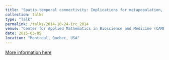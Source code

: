 ```yaml
---
title: "Spatio-temporal connectivity: Implications for metapopulation, metacommunity and application in marine reserves."
collection: talks
type: "Talk"
permalink: /talks/2014-10-24-irc_2014
venue: "Center for Applied Mathematics in Bioscience and Medicine (CAMBAM) seminar, March 5th, 2015."
date: 2015-03-05
location: "Montreal, Quebec, USA"
---
```


[More information here](https://www.mcgill.ca/cambam/)
